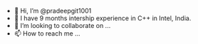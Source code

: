 - 👋 Hi, I’m @pradeepgit1001
- 👀 I have 9 months intership experience in C++ in Intel, India.
- 💞️ I’m looking to collaborate on ...
- 📫 How to reach me ...

<!---
pradeepgit1001/pradeepgit1001 is a ✨ special ✨ repository because its `README.md` (this file) appears on your GitHub profile.
You can click the Preview link to take a look at your changes.
--->
